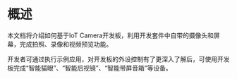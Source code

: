 # 概述<a name="ZH-CN_TOPIC_0000001055101239"></a>

本文档将介绍如何基于IoT Camera开发板，利用开发套件中自带的摄像头和屏幕，完成拍照、录像和视频预览功能。

开发者可通过执行示例应用，对开发板的外设控制有了更深入了解后，可使用开发板完成“智能猫眼”、“智能后视镜”、“智能带屏音箱”等设备。


